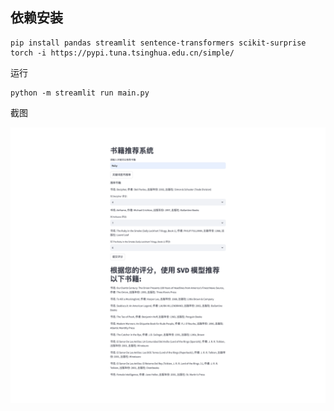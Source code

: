 ## 依赖安装

```
pip install pandas streamlit sentence-transformers scikit-surprise torch -i https://pypi.tuna.tsinghua.edu.cn/simple/ 
```

运行

```
python -m streamlit run main.py
```



截图

![图片](./readme.assets/%E5%9B%BE%E7%89%87.png)